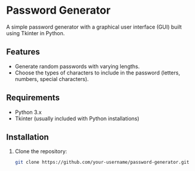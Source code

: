 # Password Generator

A simple password generator with a graphical user interface (GUI) built using Tkinter in Python.

## Features

- Generate random passwords with varying lengths.
- Choose the types of characters to include in the password (letters, numbers, special characters).

## Requirements

- Python 3.x
- Tkinter (usually included with Python installations)

## Installation

1. Clone the repository:

   ```bash
   git clone https://github.com/your-username/password-generator.git

